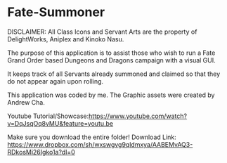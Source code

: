 # Fate-Summoner

DISCLAIMER: All Class Icons and Servant Arts are the property of DelightWorks, Aniplex and Kinoko Nasu.

The purpose of this application is to assist those who wish to run a Fate Grand Order based Dungeons and Dragons campaign with a visual GUI. 

It keeps track of all Servants already summoned and claimed so that they do not appear again upon rolling.

This application was coded by me. The Graphic assets were created by Andrew Cha.

Youtube Tutorial/Showcase:https://www.youtube.com/watch?v=DqJsqOq8vMU&feature=youtu.be

Make sure you download the entire folder!
Download Link: https://www.dropbox.com/sh/wxswgvg9qldmxya/AABEMvAQ3-RDkosMi26Igko1a?dl=0
